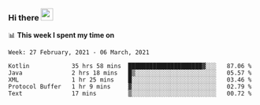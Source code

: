 ### Hi there <a href="https://www.gautamkrishnar.com/"><img src="https://media.giphy.com/media/hvRJCLFzcasrR4ia7z/giphy.gif" width="25px"></a>

📊 **This week I spent my time on**

<!--START_SECTION:waka-->
```text
Week: 27 February, 2021 - 06 March, 2021

Kotlin            35 hrs 58 mins  █████████████████████▓░░░   87.06 % 
Java              2 hrs 18 mins   █▒░░░░░░░░░░░░░░░░░░░░░░░   05.57 % 
XML               1 hr 25 mins    █░░░░░░░░░░░░░░░░░░░░░░░░   03.46 % 
Protocol Buffer   1 hr 9 mins     ▓░░░░░░░░░░░░░░░░░░░░░░░░   02.79 % 
Text              17 mins         ▒░░░░░░░░░░░░░░░░░░░░░░░░   00.72 % 
```
<!--END_SECTION:waka-->
